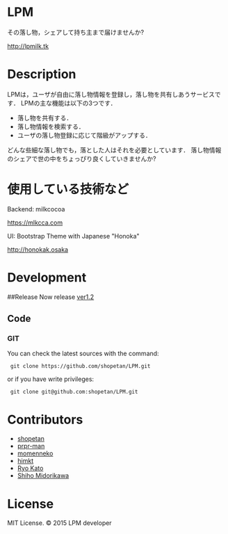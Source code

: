 # LPM

その落し物，シェアして持ち主まで届けませんか?

http://lpmilk.tk

# Description

LPMは，ユーザが自由に落し物情報を登録し，落し物を共有しあうサービスです．
LPMの主な機能は以下の3つです．

* 落し物を共有する．
* 落し物情報を検索する．
* ユーザの落し物登録に応じて階級がアップする．

どんな些細な落し物でも，落とした人はそれを必要としています．
落し物情報のシェアで世の中をちょっぴり良くしていきませんか?

# 使用している技術など

Backend: milkcocoa

https://mlkcca.com

UI: Bootstrap Theme with Japanese "Honoka"

http://honokak.osaka

# Development

##Release
Now release [ver1.2](https://github.com/shopetan/LPM/releases/tag/v1.2)

## Code

### GIT

You can check the latest sources with the command:

```
 git clone https://github.com/shopetan/LPM.git
```

or if you have write privileges:

```
 git clone git@github.com:shopetan/LPM.git
```
# Contributors

* [shopetan](https://github.com/shopetan)
* [prpr-man](https://github.com/prpr-man)
* [momenneko](https://github.com/momenneko)
* [himkt](https://github.com/himkt)
* [Ryo Kato](https://github.com/clariroid)
* [Shiho Midorikawa](https://github.com/elliptic-shiho)

# License

MIT License. © 2015 LPM developer
